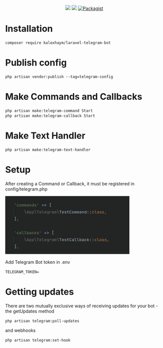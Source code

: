 <p align="center">
<a href="https://github.com/kalexhaym/laravel-telegram-bot/actions" target="_blank"><img src="https://github.com/kalexhaym/laravel-telegram-bot/workflows/Tests/badge.svg"></a>
<a href="https://codecov.io/gh/kalexhaym/laravel-telegram-bot" target="_blank"><img src="https://codecov.io/gh/kalexhaym/laravel-telegram-bot/branch/master/graph/badge.svg" /></a>
<a href="https://packagist.org/packages/kalexhaym/laravel-telegram-bot" target="_blank"><img alt="Packagist" src="https://img.shields.io/packagist/dt/kalexhaym/laravel-telegram-bot.svg"></a>
</p>

# Installation

    composer require kalexhaym/laravel-telegram-bot

# Publish config

    php artisan vendor:publish --tag=telegram-config

# Make Commands and Callbacks

    php artisan make:telegram-command Start
    php artisan make:telegram-callback Start

# Make Text Handler

    php artisan make:telegram-text-handler

# Setup

After creating a Command or Callback, it must be registered in config/telegram.php

![commands-registration.png](.github/IMAGES/commands-registration.png)

Add Telegram Bot token in .env

    TELEGRAM_TOKEN=

# Getting updates

There are two mutually exclusive ways of receiving updates for your bot - the getUpdates method
    
    php artisan telegram:poll-updates

and webhooks

    php artisan telegram:set-hook
